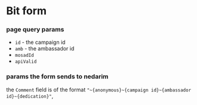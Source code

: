 # Bit form


### page query params
* `id` - the campaign id
* `amb` - the ambassador id
* `mosadId`
* `apiValid`



### params the form sends to nedarim
the `Comment` field is of the format `"~{anonymous}~{campaign id}~{ambassador id}~{dedication}"`,

